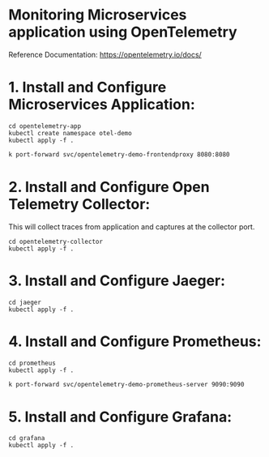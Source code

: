 # Monitoring Microservices application using OpenTelemetry

Reference Documentation: https://opentelemetry.io/docs/

# 1. Install and Configure Microservices Application:

    cd opentelemetry-app
    kubectl create namespace otel-demo
    kubectl apply -f .

```bash
k port-forward svc/opentelemetry-demo-frontendproxy 8080:8080
```

# 2. Install and Configure Open Telemetry Collector:

This will collect traces from application and captures at the collector port.

    cd opentelemetry-collector
    kubectl apply -f .

# 3. Install and Configure Jaeger:

    cd jaeger
    kubectl apply -f .

# 4. Install and Configure Prometheus:

    cd prometheus
    kubectl apply -f .

```bash
k port-forward svc/opentelemetry-demo-prometheus-server 9090:9090
```

# 5. Install and Configure Grafana:

    cd grafana
    kubectl apply -f .
